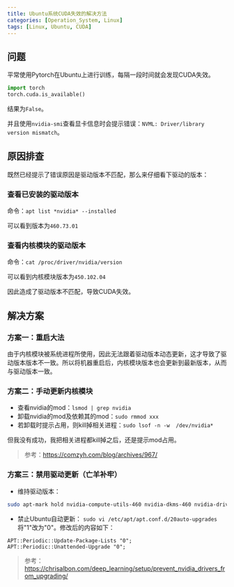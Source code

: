 ```yaml
---
title: Ubuntu系统CUDA失效的解决方法
categories: [Operation_System, Linux]
tags: [Linux, Ubuntu, CUDA]
---
```


## 问题
平常使用Pytorch在Ubuntu上进行训练，每隔一段时间就会发现CUDA失效。
```py
import torch
torch.cuda.is_available()
```
结果为`False`。

并且使用`nvidia-smi`查看显卡信息时会提示错误：`NVML: Driver/library version mismatch`。

## 原因排查
既然已经提示了错误原因是驱动版本不匹配，那么来仔细看下驱动的版本：

### 查看已安装的驱动版本
命令：`apt list *nvidia* --installed`

可以看到版本为`460.73.01`

### 查看内核模块的驱动版本
命令：`cat /proc/driver/nvidia/version`

可以看到内核模块版本为`450.102.04`

因此造成了驱动版本不匹配，导致CUDA失效。

## 解决方案

### 方案一：重启大法

由于内核模块被系统进程所使用，因此无法跟着驱动版本动态更新，这才导致了驱动版本版本不一致。所以将机器重启后，内核模块版本也会更新到最新版本，从而与驱动版本一致。

### 方案二：手动更新内核模块

* 查看nvidia的mod：`lsmod | grep nvidia`
* 卸载nvidia的mod及依赖其的mod：`sudo rmmod xxx`
* 若卸载时提示占用，则kill掉相关进程：`sudo lsof -n -w  /dev/nvidia*`

但我没有成功，我把相关进程都kill掉之后，还是提示mod占用。

> 参考：<https://comzyh.com/blog/archives/967/>


### 方案三：禁用驱动更新（亡羊补牢）

* 维持驱动版本：
```bash
sudo apt-mark hold nvidia-compute-utils-460 nvidia-dkms-460 nvidia-driver-460 nvidia-kernel-common-460 nvidia-kernel-source-460 nvidia-modprobe nvidia-prime nvidia-settings nvidia-utils-460
```
* 禁止Ubuntu自动更新：
`sudo vi /etc/apt/apt.conf.d/20auto-upgrades`将"1"改为"0"。修改后的内容如下：
```
APT::Periodic::Update-Package-Lists "0";
APT::Periodic::Unattended-Upgrade "0";
```

> 参考：<https://chrisalbon.com/deep_learning/setup/prevent_nvidia_drivers_from_upgrading/>